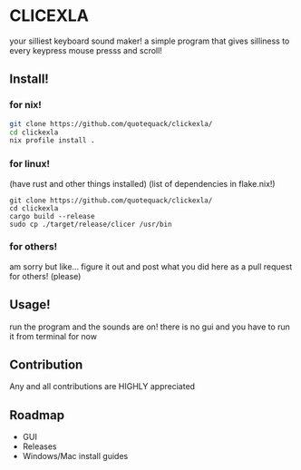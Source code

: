 # CLICEXLA
your silliest keyboard sound maker!
a simple program that gives silliness to every keypress mouse presss and scroll!
## Install!
### for nix!
```bash
git clone https://github.com/quotequack/clickexla/
cd clickexla
nix profile install .
```
### for linux!
(have rust and other things installed)
(list of dependencies in flake.nix!)
```
git clone https://github.com/quotequack/clickexla/
cd clickexla
cargo build --release
sudo cp ./target/release/clicer /usr/bin
```
### for others!
am sorry but like... figure it out and post what you did here as a pull request for others! (please)
## Usage!
run the program and the sounds are on! there is no gui and you have to run it from terminal for now
## Contribution 
Any and all contributions are HIGHLY appreciated
## Roadmap
* GUI
* Releases
* Windows/Mac install guides
